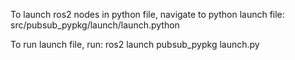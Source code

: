 To launch ros2 nodes in python file, navigate to python launch file: src/pubsub_pypkg/launch/launch.python

To run launch file, run: ros2 launch pubsub_pypkg launch.py
